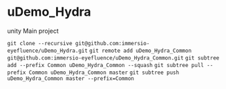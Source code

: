 # uDemo_Hydra
unity Main project

`git clone --recursive git@github.com:immersio-eyefluence/uDemo_Hydra.git`
`git remote add uDemo_Hydra_Common git@github.com:immersio-eyefluence/uDemo_Hydra_Common.git`
`git subtree add --prefix Common uDemo_Hydra_Common --squash` 
`git subtree pull --prefix Common uDemo_Hydra_Common master` 
`git subtree push uDemo_Hydra_Common master --prefix=Common`
